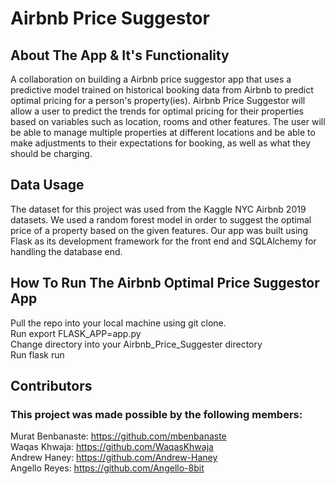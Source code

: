 # Airbnb Price Suggestor

## About The App & It's Functionality
A collaboration on building a Airbnb price suggestor app that uses a predictive model trained on historical booking data from Airbnb to predict optimal pricing for a person's property(ies).   Airbnb Price Suggestor will allow a user to predict the trends for optimal pricing for their properties based on variables such as location, rooms and other features.   The user will be able to manage multiple properties at different locations and be able to make adjustments to their expectations for booking, as well as what they should be charging. 

## Data Usage
The dataset for this project was used from the Kaggle NYC Airbnb 2019 datasets. We used a random forest model in order to suggest the optimal price of a property based on the given features. Our app was built using Flask as its development framework for the front end and SQLAlchemy for handling the database end.

## How To Run The Airbnb Optimal Price Suggestor App
Pull the repo into your local machine using git clone.  
Run export FLASK_APP=app.py  
Change directory into your Airbnb_Price_Suggester directory  
Run flask run  

## Contributors
### This project was made possible by the following members:  
Murat Benbanaste: https://github.com/mbenbanaste  
Waqas Khwaja: https://github.com/WaqasKhwaja  
Andrew Haney: https://github.com/Andrew-Haney  
Angello Reyes: https://github.com/Angello-8bit  
